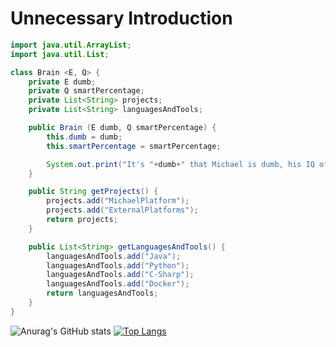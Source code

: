 # Unnecessary Introduction 
```java
import java.util.ArrayList;
import java.util.List;

class Brain <E, Q> {
    private E dumb;
    private Q smartPercentage;
    private List<String> projects;
    private List<String> languagesAndTools; 

    public Brain (E dumb, Q smartPercentage) {
        this.dumb = dumb;
        this.smartPercentage = smartPercentage;

        System.out.print("It's "+dumb+" that Michael is dumb, his IQ of smartness is "+smartPercentage);
    }

    public String getProjects() {
        projects.add("MichaelPlatform");
        projects.add("ExternalPlatforms");
        return projects;
    }

    public List<String> getLanguagesAndTools() {
        languagesAndTools.add("Java");
        languagesAndTools.add("Python");
        languagesAndTools.add("C-Sharp");
        languagesAndTools.add("Docker");
        return languagesAndTools;
    }   
}
```
![Anurag's GitHub stats](https://github-readme-stats.vercel.app/api?username=codemichaael&show_icons=true&theme=github_dark)
[![Top Langs](https://github-readme-stats.vercel.app/api/top-langs/?username=codemichaael&layout=donut&theme=github_dark)](https://github.com/codemichaael/github-readme-stats)
